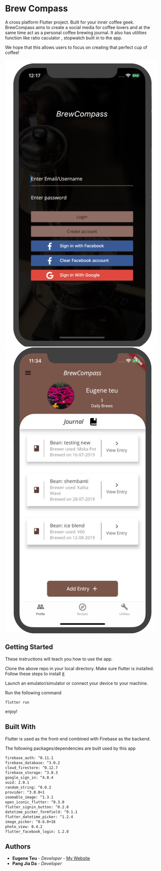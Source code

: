 # Brew Compass

A cross platform Flutter project. Built for your inner coffee geek. 
BrewCompass aims to create a social media for coffee lovers and at the same time act as a personal coffee brewing journal.  It also has utilities function like ratio caculator , stopwatch built in to the app.

We hope that this allows users to focus on creating that perfect cup of coffee!

![Alt text](assets/loginScreen.png?raw=true "Optional Title")
![Alt text](assets/screen-journalPage.png?raw=true "Optional Title")
## Getting Started

These instructions will teach you how to use the app. 

Clone the above repo in your local directory.
Make sure flutter is installed. Follow these steps to install [it](https://flutter.dev/docs/get-started/install/)

Launch an emulator/simulator or connect your device to your machine.

Run the following command
```
flutter run 
```

enjoy!

## Built With

Flutter is used as the front-end combined with Firebase as the backend. 

The following packages/dependencies are built used by this app
```
firebase_auth: ^0.11.1
firebase_database: ^3.0.2
cloud_firestore: ^0.12.7
firebase_storage: ^3.0.3
google_sign_in: ^4.0.4
uuid: 2.0.1
random_string: ^0.0.2
provider: ^3.0.0+1
zoomable_image: ^1.3.1
open_iconic_flutter: ^0.3.0
flutter_signin_button: ^0.2.8    
datetime_picker_formfield: ^0.1.1
flutter_datetime_picker: ^1.2.4
image_picker: ^0.6.0+16
photo_view: 0.4.2
flutter_facebook_login: 1.2.0
```

## Authors
             
* **Eugene Teu** - *Developer* - [My Website](https://eugeneteu.github.io/myWebsite/)
* **Pang Jia Da** - *Developer* 
